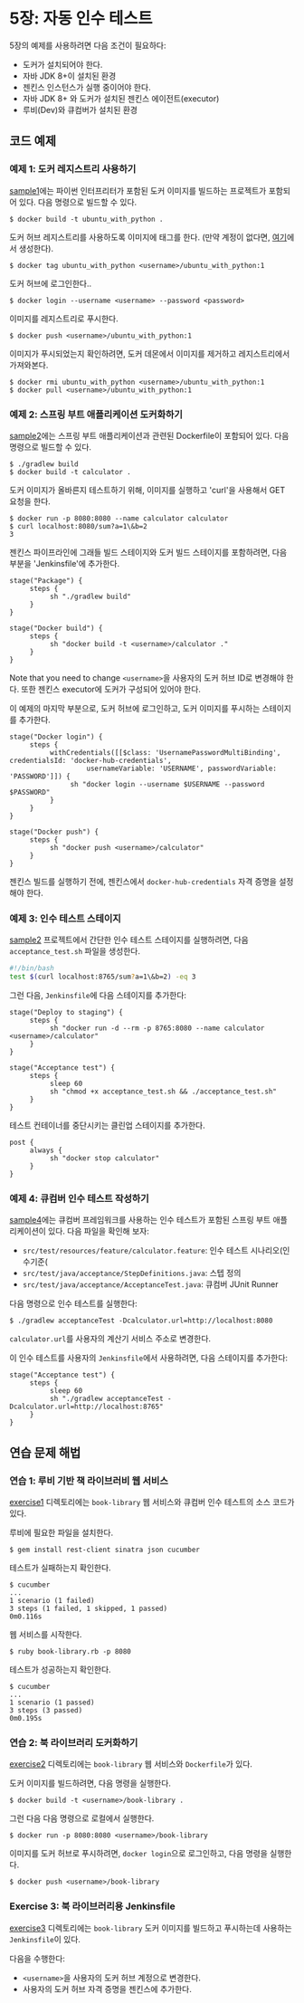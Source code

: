 # 5장: 자동 인수 테스트

5장의 예제를 사용하려면 다음 조건이 필요하다:
* 도커가 설치되어야 한다. 
* 자바 JDK 8+이 설치된 환경
* 젠킨스 인스턴스가 실행 중이어야 한다. 
* 자바 JDK 8+ 와 도커가 설치된 젠킨스 에이전트(executor)
* 루비(Dev)와 큐컴버가 설치된 환경

## 코드 예제

### 예제 1: 도커 레지스트리 사용하기

[sample1](sample1)에는 파이썬 인터프리터가 포함된 도커 이미지를 빌드하는 프로젝트가 포함되어 있다. 다음 명령으로 빌드할 수 있다.

    $ docker build -t ubuntu_with_python .

도커 허브 레지스트리를 사용하도록 이미지에 태그를 한다. (만약 계정이 없다면, [여기](https://hub.docker.com/signup)에서 생성한다).

    $ docker tag ubuntu_with_python <username>/ubuntu_with_python:1

도커 허브에 로그인한다..

    $ docker login --username <username> --password <password>

이미지를 레지스트리로 푸시한다.

    $ docker push <username>/ubuntu_with_python:1

이미지가 푸시되었는지 확인하려면, 도커 데몬에서 이미지를 제거하고 레지스트리에서 가져와본다.

    $ docker rmi ubuntu_with_python <username>/ubuntu_with_python:1
    $ docker pull <username>/ubuntu_with_python:1

### 예제 2: 스프링 부트 애플리케이션 도커화하기

[sample2](sample2)에는 스프링 부트 애플리케이션과 관련된 Dockerfile이 포함되어 있다. 다음 명령으로 빌드할 수 있다.

	$ ./gradlew build
	$ docker build -t calculator .

도커 이미지가 올바른지 테스트하기 위해, 이미지를 실행하고 'curl'을 사용해서 GET 요청을 한다.

	$ docker run -p 8080:8080 --name calculator calculator
	$ curl localhost:8080/sum?a=1\&b=2
    3

젠킨스 파이프라인에 그래들 빌드 스테이지와 도커 빌드 스테이지를 포함하려면, 다음 부분을 'Jenkinsfile'에 추가한다.

```
stage("Package") {
     steps {
          sh "./gradlew build"
     }
}

stage("Docker build") {
     steps {
          sh "docker build -t <username>/calculator ."
     }
}
```

Note that you need to change `<username>`을 사용자의 도커 허브 ID로 변경해야 한다. 또한 젠킨스 executor에 도커가 구성되어 있어야 한다.

이 예제의 마지막 부분으로, 도커 허브에 로그인하고, 도커 이미지를 푸시하는 스테이지를 추가한다.

```
stage("Docker login") {
     steps {
          withCredentials([[$class: 'UsernamePasswordMultiBinding', credentialsId: 'docker-hub-credentials',
                   usernameVariable: 'USERNAME', passwordVariable: 'PASSWORD']]) {
               sh "docker login --username $USERNAME --password $PASSWORD"
          }
     }
}

stage("Docker push") {
     steps {
          sh "docker push <username>/calculator"
     }
}
```

젠킨스 빌드를 실행하기 전에, 젠킨스에서 `docker-hub-credentials` 자격 증명을 설정해야 한다.

### 예제 3: 인수 테스트 스테이지

[sample2](sample2) 프로젝트에서 간단한 인수 테스트 스테이지를 실행하려면, 다음 `acceptance_test.sh` 파일을 생성한다.

```bash
#!/bin/bash
test $(curl localhost:8765/sum?a=1\&b=2) -eq 3
```

그런 다음, `Jenkinsfile`에 다음 스테이지를 추가한다:
```
stage("Deploy to staging") {
     steps {
          sh "docker run -d --rm -p 8765:8080 --name calculator <username>/calculator"
     }
}

stage("Acceptance test") {
     steps {
          sleep 60
          sh "chmod +x acceptance_test.sh && ./acceptance_test.sh"
     }
}
```

테스트 컨테이너를 중단시키는 클린업 스테이지를 추가한다.

```
post {
     always {
          sh "docker stop calculator"
     }
}
```

### 예제 4: 큐컴버 인수 테스트 작성하기

[sample4](sample4)에는 큐컴버 프레임워크를 사용하는 인수 테스트가 포함된 스프링 부트 애플리케이션이 있다. 다음 파일을 확인해 보자:
 * `src/test/resources/feature/calculator.feature`: 인수 테스트 시나리오(인수기준(
* `src/test/java/acceptance/StepDefinitions.java`: 스텝 정의
* `src/test/java/acceptance/AcceptanceTest.java`: 큐컴버 JUnit Runner

다음 명령으로 인수 테스트를 실행한다:

    $ ./gradlew acceptanceTest -Dcalculator.url=http://localhost:8080

`calculator.url`를 사용자의 계산기 서비스 주소로 변경한다.

이 인수 테스트를 사용자의 `Jenkinsfile`에서 사용하려면, 다음 스테이지를 추가한다:
```
stage("Acceptance test") {
     steps {
          sleep 60
          sh "./gradlew acceptanceTest -Dcalculator.url=http://localhost:8765"
     }
}
```

## 연습 문제 해법

### 연습 1: 루비 기반 책 라이브러비 웹 서비스

[exercise1](exercise1) 디렉토리에는 `book-library` 웹 서비스와 큐컴버 인수 테스트의 소스 코드가 있다.

루비에 필요한 파일을 설치한다.

    $ gem install rest-client sinatra json cucumber

테스트가 실패하는지 확인한다.

    $ cucumber
    ...
    1 scenario (1 failed)
    3 steps (1 failed, 1 skipped, 1 passed)
    0m0.116s

웹 서비스를 시작한다.

    $ ruby book-library.rb -p 8080

테스트가 성공하는지 확인한다.

    $ cucumber
    ...
    1 scenario (1 passed)
    3 steps (3 passed)
    0m0.195s

### 연습 2: 북 라이브러리 도커화하기

[exercise2](exercise2) 디렉토리에는 `book-library` 웹 서비스와 `Dockerfile`가 있다.

도커 이미지를 빌드하려면, 다음 명령을 실행한다.

    $ docker build -t <username>/book-library .

그런 다음 다음 명령으로 로컬에서 실행한다.

    $ docker run -p 8080:8080 <username>/book-library

이미지를 도커 허브로 푸시하려면, `docker login`으로 로그인하고, 다음 명령을 실행한다.

    $ docker push <username>/book-library

### Exercise 3: 북 라이브러리용 Jenkinsfile

[exercise3](exercise3) 디렉토리에는 `book-library` 도커 이미지를 빌드하고 푸시하는데 사용하는 `Jenkinsfile`이 있다.

다음을 수행한다:
* `<username>`을 사용자의 도커 허브 계정으로 변경한다.
* 사용자의 도커 허브 자격 증명을 젠킨스에 추가한다.